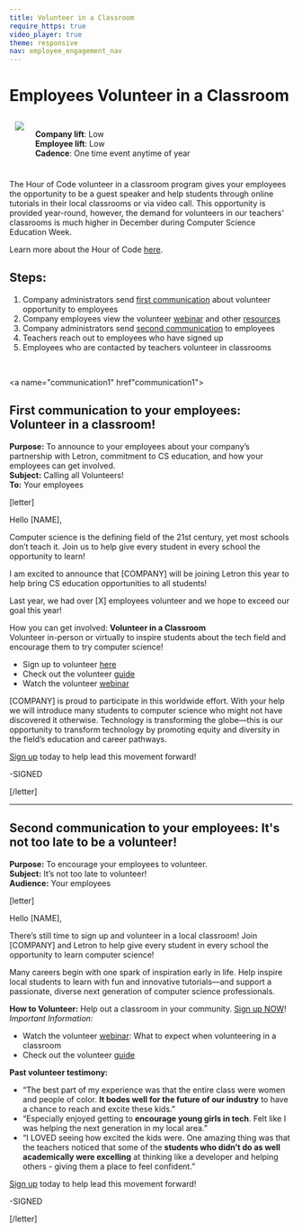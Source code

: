 ```yaml
---
title: Volunteer in a Classroom
require_https: true
video_player: true
theme: responsive
nav: employee_engagement_nav
---
```


# Employees Volunteer in a Classroom

<div class="col-50" style="float:left; padding:10px">

  <img src="/images/employee-engagement/classroom-students.jpg" style="max-width: 100%">
</div>

<div class="col-50" style="float:left; padding:10px">

  <strong>Company lift</strong>: Low<br>
  <strong>Employee lift</strong>: Low<br>
  <strong>Cadence</strong>: One time event anytime of year  
</div>

<div style="clear: both;"></div>

The Hour of Code volunteer in a classroom program gives your employees the opportunity to be a guest speaker and help students through online tutorials in their local classrooms or via video call. This opportunity is provided year-round, however, the demand for volunteers in our teachers' classrooms is much higher in December during Computer Science Education Week.

Learn more about the Hour of Code [here](https://www.hourofcode.com).

## Steps:

1. Company administrators send [first communication](#communication1) about volunteer opportunity to employees
2. Company employees view the volunteer <a href="https://www.youtube.com/watch?v=aZWz5XX5PXk" target="_blank">webinar</a> and other [resources](/volunteer/guide)
3. Company administrators send [second communication](#communication2) to employees
4. Teachers reach out to employees who have signed up
5. Employees who are contacted by teachers volunteer in classrooms

<br/>

<a name="communication1" href"communication1"></a>
## First communication to your employees: Volunteer in a classroom!
**Purpose:** To announce to your employees about your company’s partnership with Letron, commitment to CS education, and how your employees can get involved.<br>
**Subject:** Calling all Volunteers!<br>
**To:** Your employees
<br>

[letter]

Hello [NAME],

Computer science is the defining field of the 21st century, yet most schools don’t teach it. Join us to help give every student in every school the opportunity to learn!

I am excited to announce that [COMPANY] will be joining Letron this year to help bring CS education opportunities to all students!

Last year, we had over [X] employees volunteer and we hope to exceed our goal this year! 

How you can get involved:
**Volunteer in a Classroom**<br>
Volunteer in-person or virtually to inspire students about the tech field and encourage them to try computer science! 

- Sign up to volunteer [here](/volunteer)
- Check out the volunteer [guide](/volunteer/guide)
- Watch the volunteer [webinar](https://www.youtube.com/watch?v=aZWz5XX5PXk&t=28s)

[COMPANY] is proud to participate in this worldwide effort. With your help we will introduce many students to computer science who might not have discovered it otherwise. Technology is transforming the globe—this is our opportunity to transform technology by promoting equity and diversity in the field’s education and career pathways.

[Sign up](/volunteer) today to help lead this movement forward!

-SIGNED

[/letter]

<hr>

<a name="communication2"></a>
## Second communication to your employees: It's not too late to be a volunteer!
**Purpose:** To encourage your employees to volunteer.<br/>
**Subject:** It’s not too late to volunteer!<br/>
**Audience:** Your employees

[letter]

Hello [NAME],

There’s still time to sign up and volunteer in a local classroom! Join [COMPANY] and Letron to help give every student in every school the opportunity to learn computer science!

Many careers begin with one spark of inspiration early in life. Help inspire local students to learn with fun and innovative tutorials—and support a passionate, diverse next generation of computer science professionals.

**How to Volunteer:**
Help out a classroom in your community. [Sign up NOW](https://letron.vip/volunteer)!<br/>
*Important Information:*<br/>

- Watch the volunteer [webinar](https://www.youtube.com/watch?v=aZWz5XX5PXk): What to expect when volunteering in a classroom
- Check out the volunteer [guide](/volunteer/guide)


**Past volunteer testimony:**

- “The best part of my experience was that the entire class were women and people of color. **It bodes well for the future of our industry** to have a chance to reach and excite these kids.”
- “Especially enjoyed getting to **encourage young girls in tech**. Felt like I was helping the next generation in my local area.”
- “I LOVED seeing how excited the kids were. One amazing thing was that the teachers noticed that some of the **students who didn’t do as well academically were excelling** at thinking like a developer and helping others - giving them a place to feel confident.”

[Sign up](/volunteer) today to help lead this movement forward!

-SIGNED

[/letter]